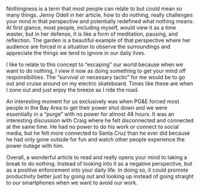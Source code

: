 Nothingness is a term that most people can relate to but could mean so many things. Jenny Odell in her article, how to do nothing, really challenges your mind in that perspective and potentially redefined what nothing means. At first glance, most people, including myself, would view it as a time waster, but in her defense, it is like a form of meditation, pausing, and reflection. The garden is a beautiful example of that perspective where her audience are forced in a situation to observe the surroundings and appreciate the things we tend to ignore in our daily lives.

I like to relate to this concept to “escaping” our world because when we want to do nothing, I view it now as doing something to get your mind off responsibilities. The “survival or necessary tactic” for me would be to go out and cruise around on my electric skateboard. Times like these are when I zone out and just enjoy the breeze as I ride the road. 

An interesting moment for us exclusively was when PG&E forced most people in the Bay Area to get their power shut down and we were essentially in a “purge” with no power for almost 48 hours. It was an interesting discussion with Craig where he felt disconnected and connected at the same time. He had no power to do his work or connect to social media, but he felt more connected to Santa Cruz than he ever did because he had only gone outside for fun and watch other people experience the power outage with him. 

Overall, a wonderful article to read and really opens your mind to taking a break to do nothing. Instead of looking into it as a negative perspective, but as a positive enforcement into your daily life. In doing so, it could promote productivity better just by going out and looking up instead of going straight to our smartphones when we want to avoid our work.

